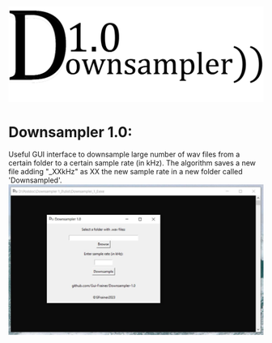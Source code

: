 ![Downsampler](logo_readme.png)
# Downsampler 1.0:
Useful GUI interface to downsample large number of wav files from a certain folder to a certain sample rate (in kHz). The algorithm saves a new file adding "_XXkHz" as XX the new sample rate in a new folder called 'Downsampled'.
![Interface](Interface.JPG)

